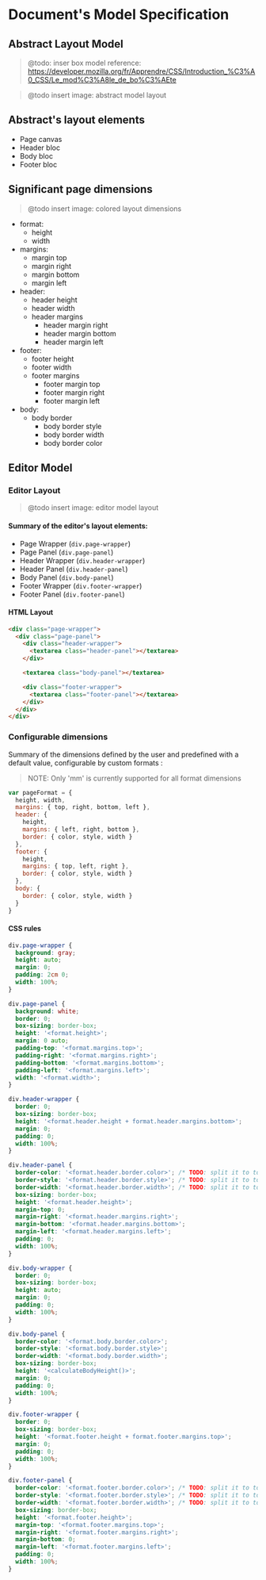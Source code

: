 # Document's Model Specification

## Abstract Layout Model

> @todo: inser box model reference: https://developer.mozilla.org/fr/Apprendre/CSS/Introduction_%C3%A0_CSS/Le_mod%C3%A8le_de_bo%C3%AEte

> @todo insert image: abstract model layout

## Abstract's layout elements

- Page canvas
- Header bloc
- Body bloc
- Footer bloc

## Significant page dimensions

> @todo insert image: colored layout dimensions

- format:
    - height
    - width
- margins:
    - margin top
    - margin right
    - margin bottom
    - margin left
- header:
    - header height
    - header width
    - header margins
        - header margin right
        - header margin bottom
        - header margin left
- footer:
    - footer height
    - footer width
    - footer margins
        - footer margin top
        - footer margin right
        - footer margin left
- body:
    - body border
        - body border style
        - body border width
        - body border color

## Editor Model

### Editor Layout

> @todo insert image: editor model layout

#### Summary of the editor's layout elements:

- Page Wrapper (`div.page-wrapper`)
- Page Panel (`div.page-panel`)
- Header Wrapper (`div.header-wrapper`)
- Header Panel (`div.header-panel`)
- Body Panel (`div.body-panel`)
- Footer Wrapper (`div.footer-wrapper`)
- Footer Panel (`div.footer-panel`)

#### HTML Layout

```html
<div class="page-wrapper">
  <div class="page-panel">
    <div class="header-wrapper">
      <textarea class="header-panel"></textarea>
    </div>

    <textarea class="body-panel"></textarea>

    <div class="footer-wrapper">
      <textarea class="footer-panel"></textarea>
    </div>
  </div>
</div>
```

### Configurable dimensions


Summary of the dimensions defined by the user and predefined with a default value, configurable by custom formats :

> NOTE: Only 'mm' is currently supported for all format dimensions

```js
var pageFormat = {
  height, width,
  margins: { top, right, bottom, left },
  header: {
    height,
    margins: { left, right, bottom },
    border: { color, style, width }
  },
  footer: {
    height,
    margins: { top, left, right },
    border: { color, style, width }
  },
  body: {
    border: { color, style, width }
  }
}
```




#### CSS rules

```css
div.page-wrapper {
  background: gray;
  height: auto;
  margin: 0;
  padding: 2cm 0;
  width: 100%;
}

div.page-panel {
  background: white;
  border: 0;
  box-sizing: border-box;
  height: '<format.height>';
  margin: 0 auto;
  padding-top: '<format.margins.top>';
  padding-right: '<format.margins.right>';
  padding-bottom: '<format.margins.bottom>';
  padding-left: '<format.margins.left>';
  width: '<format.width>';
}

div.header-wrapper {
  border: 0;
  box-sizing: border-box;
  height: '<format.header.height + format.header.margins.bottom>';
  margin: 0;
  padding: 0;
  width: 100%;
}

div.header-panel {
  border-color: '<format.header.border.color>'; /* TODO: split it to top/right/bottom/left */
  border-style: '<format.header.border.style>'; /* TODO: split it to top/right/bottom/left */
  border-width: '<format.header.border.width>'; /* TODO: split it to top/right/bottom/left */
  box-sizing: border-box;
  height: '<format.header.height>';
  margin-top: 0;
  margin-right: '<format.header.margins.right>';
  margin-bottom: '<format.header.margins.bottom>';
  margin-left: '<format.header.margins.left>';
  padding: 0;
  width: 100%;
}

div.body-wrapper {
  border: 0;
  box-sizing: border-box;
  height: auto;
  margin: 0;
  padding: 0;
  width: 100%;
}

div.body-panel {
  border-color: '<format.body.border.color>';
  border-style: '<format.body.border.style>';
  border-width: '<format.body.border.width>';
  box-sizing: border-box;
  height: '<calculateBodyHeight()>';
  margin: 0;
  padding: 0;
  width: 100%;
}

div.footer-wrapper {
  border: 0;
  box-sizing: border-box;
  height: '<format.footer.height + format.footer.margins.top>';
  margin: 0;
  padding: 0;
  width: 100%;
}

div.footer-panel {
  border-color: '<format.footer.border.color>'; /* TODO: split it to top/right/bottom/left */
  border-style: '<format.footer.border.style>'; /* TODO: split it to top/right/bottom/left */
  border-width: '<format.footer.border.width>'; /* TODO: split it to top/right/bottom/left */
  box-sizing: border-box;
  height: '<format.footer.height>';
  margin-top: '<format.footer.margins.top>';
  margin-right: '<format.footer.margins.right>';
  margin-bottom: 0;
  margin-left: '<format.footer.margins.left>';
  padding: 0;
  width: 100%;
}
```
